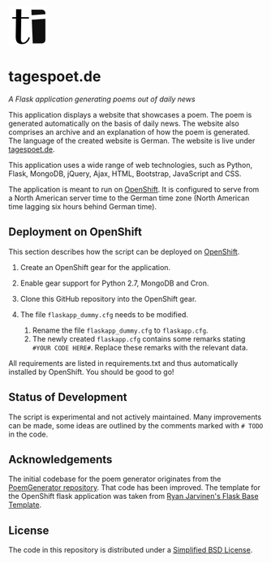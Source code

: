 ![tagespoet.de logo](static/resources/img/logo.png)

tagespoet.de
============
*A Flask application generating poems out of daily news*

This application displays a website that showcases a poem. The poem is generated automatically on the basis of daily
news. The website also comprises an archive and an explanation of how the poem is generated. The language of the created
website is German. The website is live under [tagespoet.de](http://www.tagespoet.de). 

This application uses a wide range of web technologies, such as Python, Flask, MongoDB, jQuery, Ajax, HTML, Bootstrap,
JavaScript and CSS.

The application is meant to run on [OpenShift](http://www.openshift.com). It is configured to serve from a North American server time to
 the German time zone (North American time lagging six hours behind German time).
 
Deployment on OpenShift
-----------------------
This section describes how the script can be deployed on [OpenShift](http://www.openshift.com).

1. Create an OpenShift gear for the application.

2. Enable gear support for Python 2.7, MongoDB and Cron.

3. Clone this GitHub repository into the OpenShift gear.

4. The file `flaskapp_dummy.cfg` needs to be modified.
    1. Rename the file `flaskapp_dummy.cfg` to `flaskapp.cfg`. 
    2. The newly created `flaskapp.cfg` contains some remarks stating `#YOUR CODE HERE#`. Replace these remarks with 
    the relevant data.
    
All requirements are listed in requirements.txt and thus automatically installed by OpenShift. You should be good to go! 

Status of Development
---------------------
The script is experimental and not actively maintained. Many improvements can be made, some ideas are outlined by the 
comments marked with `# TODO` in the code.

Acknowledgements
----------------
The initial codebase for the poem generator originates from the [PoemGenerator repository](https://github.com/flrs/poemGenerator).
That code has been improved.
The template for the OpenShift flask application was taken from [Ryan Jarvinen's Flask Base Template](https://github.com/openshift-quickstart/flask-base).

License
-------
The code in this repository is distributed under a [Simplified BSD License](LICENSE.md).

